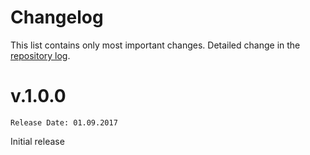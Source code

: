 # Changelog
This list contains only most important changes. Detailed change in the [repository log](https://github.com/mobicms/mobicms-error-handler/commits/).

# v.1.0.0  
`Release Date: 01.09.2017`

Initial release
